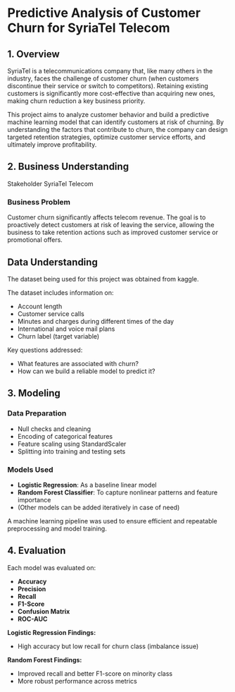 #  Predictive Analysis of Customer Churn for SyriaTel Telecom
## 1. Overview
SyriaTel is a telecommunications company that, like many others in the industry, faces the challenge of customer churn (when customers discontinue their service or switch to competitors). Retaining existing customers is significantly more cost-effective than acquiring new ones, making churn reduction a key business priority.

This project aims to analyze customer behavior and build a predictive machine learning model that can identify customers at risk of churning. By understanding the factors that contribute to churn, the company can design targeted retention strategies, optimize customer service efforts, and ultimately improve profitability.

## 2. Business Understanding
Stakeholder
SyriaTel Telecom

### Business Problem
Customer churn significantly affects telecom revenue. The goal is to proactively detect customers at risk of leaving the service, allowing the business to take retention actions such as improved customer service or promotional offers.


## Data Understanding
The dataset being used for this project was obtained from kaggle.

The dataset includes information on:
- Account length
- Customer service calls
- Minutes and charges during different times of the day
- International and voice mail plans
- Churn label (target variable)

Key questions addressed:
- What features are associated with churn?
- How can we build a reliable model to predict it?


## 3. Modeling

### Data Preparation
- Null checks and cleaning
- Encoding of categorical features
- Feature scaling using StandardScaler
- Splitting into training and testing sets

### Models Used
- **Logistic Regression**: As a baseline linear model
- **Random Forest Classifier**: To capture nonlinear patterns and feature importance
- (Other models can be added iteratively in case of need)

A machine learning pipeline was used to ensure efficient and repeatable preprocessing and model training.

## 4. Evaluation

Each model was evaluated on:
- **Accuracy**
- **Precision**
- **Recall**
- **F1-Score**
- **Confusion Matrix**
- **ROC-AUC**

**Logistic Regression Findings:**
- High accuracy but low recall for churn class (imbalance issue)

**Random Forest Findings:**
- Improved recall and better F1-score on minority class
- More robust performance across metrics


